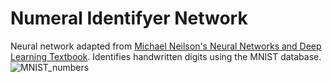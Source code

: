 # Numeral Identifyer Network
Neural network adapted from [Michael Neilson's Neural Networks and Deep Learning Textbook](http://neuralnetworksanddeeplearning.com/chap1.html). Identifies handwritten digits using the MNIST database.
![MNIST_numbers](Neural-Network-Studies/Images/MnistExamples.png)
